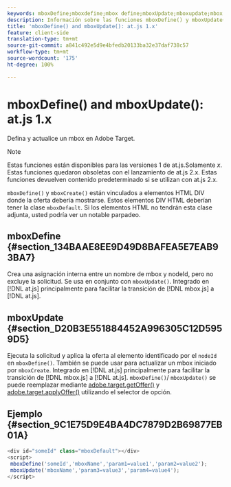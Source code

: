 ```yaml
---
keywords: mboxDefine;mboxdefine;mbox define;mboxUpdate;mboxupdate;mbox update;at.js;functions;function
description: Información sobre las funciones mboxDefine() y mboxUpdate() para la biblioteca JavaScript at.js de Adobe Target.
title: 'mboxDefine() and mboxUpdate(): at.js 1.x'
feature: client-side
translation-type: tm+mt
source-git-commit: a841c492e5d9e4bfedb20133ba32e37daf738c57
workflow-type: tm+mt
source-wordcount: '175'
ht-degree: 100%

---
```



# mboxDefine() and mboxUpdate(): at.js 1.x

Defina y actualice un mbox en Adobe Target.

>[!NOTE]
>
>Estas funciones están disponibles para las versiones 1 de at.js.Solamente *x*. Estas funciones quedaron obsoletas con el lanzamiento de at.js 2.x. Estas funciones devuelven contenido predeterminado si se utilizan con at.js 2.x.

`mboxDefine()` y `mboxCreate()` están vinculados a elementos HTML DIV donde la oferta debería mostrarse. Estos elementos DIV HTML deberían tener la clase `mboxDefault`. Si los elementos HTML no tendrán esta clase adjunta, usted podría ver un notable parpadeo.

## mboxDefine   {#section_134BAAE8EE9D49D8BAFEA5E7EAB93BA7}

Crea una asignación interna entre un nombre de mbox y nodeId, pero no excluye la solicitud. Se usa en conjunto con `mboxUpdate()`. Integrado en [!DNL at.js] principalmente para facilitar la transición de [!DNL mbox.js] a [!DNL at.js].

## mboxUpdate {#section_D20B3E551884452A996305C12D5959D5}

Ejecuta la solicitud y aplica la oferta al elemento identificado por el `nodeId` en `mboxDefine()`. También se puede usar para actualizar un mbox iniciado por `mboxCreate`. Integrado en [!DNL at.js] principalmente para facilitar la transición de [!DNL mbox.js] a [!DNL at.js]. `mboxDefine()`/ `mboxUpdate()` se puede reemplazar mediante [adobe.target.getOffer()](/help/c-implementing-target/c-implementing-target-for-client-side-web/adobe-target-getoffer.md) y [adobe.target.applyOffer()](/help/c-implementing-target/c-implementing-target-for-client-side-web/adobe-target-applyoffer.md) utilizando el selector de opción.

## Ejemplo {#section_9C1E75D9E4BA4DC7879D2B69877EB01A}

```javascript
<div id="someId" class="mboxDefault"></div> 
<script> 
 mboxDefine('someId','mboxName','param1=value1','param2=value2'); 
 mboxUpdate('mboxName','param3=value3','param4=value4'); 
</script>
```
